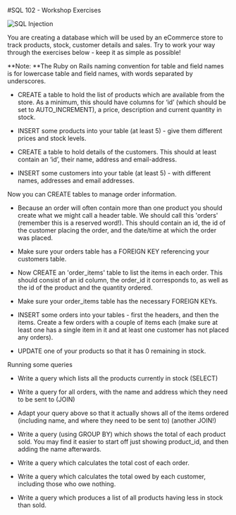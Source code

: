 #SQL 102 - Workshop Exercises

![SQL Injection](https://imgs.xkcd.com/comics/exploits_of_a_mom.png "SQL Injection")

You are creating a database which will be used by an eCommerce store to track products, stock, customer details and sales. Try to work your way through the exercises below - keep it as simple as possible!

**Note: **The Ruby on Rails naming convention for table and field names is for lowercase table and field names, with words separated by underscores.

- CREATE a table to hold the list of products which are available from the store. As a minimum, this should have columns for ‘id’ (which should be set to AUTO_INCREMENT), a price, description and current quantity in stock.

- INSERT some products into your table (at least 5) - give them different prices and stock levels.

- CREATE a table to hold details of the customers. This should at least contain an ‘id’, their name, address and email-address.

- INSERT some customers into your table (at least 5) - with different names, addresses and email addresses.

Now you can CREATE tables to manage order information.

- Because an order will often contain more than one product you should create what we might call a header table.  We should call this 'orders' (remember this is a reserved word!). This should contain an id, the id of the customer placing the order, and the date/time at which the order was placed.

- Make sure your orders table has a FOREIGN KEY referencing your customers table.

- Now CREATE an 'order_items' table to list the items in each order. This should consist of an id column, the order_id it corresponds to, as well as the id of the product and the quantity ordered.

- Make sure your order_items table has the necessary FOREIGN KEYs.

- INSERT some orders into your tables - first the headers, and then the items. Create a few orders with a couple of items each (make sure at least one has a single item in it and at least one customer has not placed any orders).

- UPDATE one of your products so that it has 0 remaining in stock.

Running some queries

- Write a query which lists all the products currently in stock (SELECT)

- Write a query for all orders, with the name and address which they need to be sent to (JOIN)

- Adapt your query above so that it actually shows all of the items ordered (including name, and where they need to be sent to) (another JOIN!)

- Write a query (using GROUP BY) which shows the total of each product sold. You may find it easier to start off just showing product_id, and then adding the name afterwards.

- Write a query which calculates the total cost of each order.

- Write a query which calculates the total owed by each customer, including those who owe nothing.

- Write a query which produces a list of all products having less in stock than sold.

